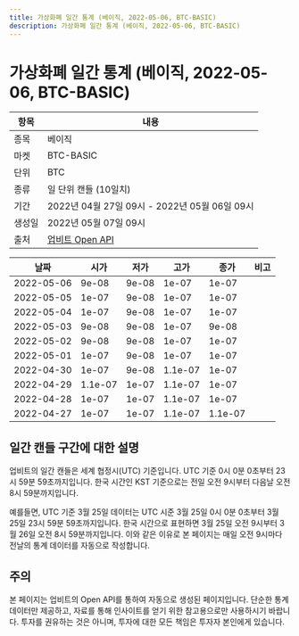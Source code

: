 ```yaml
---
title: 가상화폐 일간 통계 (베이직, 2022-05-06, BTC-BASIC)
description: 가상화폐 일간 통계 (베이직, 2022-05-06, BTC-BASIC)
---
```



가상화폐 일간 통계 (베이직, 2022-05-06, BTC-BASIC)
===

|항목|내용|
|--|--|
|종목|베이직|
|마켓|BTC-BASIC|
|단위|BTC|
|종류|일 단위 캔들 (10일치)|
|기간|2022년 04월 27일 09시 - 2022년 05월 06일 09시|
|생성일|2022년 05월 07일 09시|
|출처|[업비트 Open API](https://docs.upbit.com)|


|날짜|시가|저가|고가|종가|비고|
|--|--|--|--|--|--|
|2022-05-06|9e-08|9e-08|1e-07|1e-07|    |
|2022-05-05|1e-07|9e-08|1e-07|1e-07|    |
|2022-05-04|1e-07|9e-08|1e-07|1e-07|    |
|2022-05-03|9e-08|9e-08|1e-07|9e-08|    |
|2022-05-02|9e-08|9e-08|1e-07|1e-07|    |
|2022-05-01|1e-07|9e-08|1e-07|1e-07|    |
|2022-04-30|1e-07|9e-08|1.1e-07|1e-07|    |
|2022-04-29|1.1e-07|1e-07|1.1e-07|1e-07|    |
|2022-04-28|1e-07|1e-07|1.1e-07|1e-07|    |
|2022-04-27|1e-07|1e-07|1.1e-07|1.1e-07|    |


일간 캔들 구간에 대한 설명
---


업비트의 일간 캔들은 세계 협정시(UTC) 기준입니다. 
UTC 기준 0시 0분 0초부터 23시 59분 59초까지입니다. 
한국 시간인 KST 기준으로는 전일 오전 9시부터 다음날 오전 8시 59분까지입니다. 


예를들면, UTC 기준 3월 25일 데이터는 UTC 시준 3월 25일 0시 0분 0초부터 3월 25일 23시 59분 59초까지입니다. 
한국 시간으로 표현하면 3월 25일 오전 9시부터 3월 26일 오전 8시 59분까지입니다. 
이와 같은 이유로 본 페이지는 매일 오전 9시마다 전날의 통계 데이터를 자동으로 작성합니다. 


주의
---


본 페이지는 업비트의 Open API를 통하여 자동으로 생성된 페이지입니다. 
단순한 통계 데이터만 제공하고, 자료를 통해 인사이트를 얻기 위한 참고용으로만 사용하시기 바랍니다. 
투자를 권유하는 것은 아니며, 투자에 대한 모든 책임은 투자자 본인에게 있습니다. 
